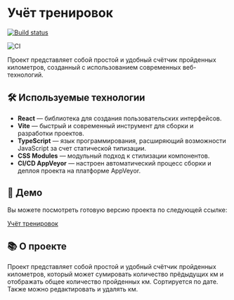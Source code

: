 # Учёт тренировок

[![Build status](https://ci.appveyor.com/api/projects/status/j98xe1a9x2hyvdth?svg=true)](https://ci.appveyor.com/project/antonpnv/forms-steps)

![CI](https://github.com/antonpnv/forms--steps/actions/workflows/web.yml/badge.svg)

Проект представляет собой простой и удобный счётчик пройденных километров, созданный с использованием современных веб-технологий.

## 🛠️ Используемые технологии

- **React** — библиотека для создания пользовательских интерфейсов.
- **Vite** — быстрый и современный инструмент для сборки и разработки проектов.
- **TypeScript** — язык программирования, расширяющий возможности JavaScript за счет статической типизации.
- **CSS Modules** — модульный подход к стилизации компонентов.
- **CI/CD AppVeyor** — настроен автоматический процесс сборки и деплоя проекта на платформе AppVeyor.

## 🚀 Демо

Вы можете посмотреть готовую версию проекта по следующей ссылке:

[Учёт тренировок](https://antonpnv.github.io/steps/)

## 📚 О проекте

Проект представляет собой простой и удобный счётчик пройденных километров, который может сумировать количество прёдыдущих км и отображать общее количество пройденных км. Сортируется по дате. Также можно редактировать и удалять км.
